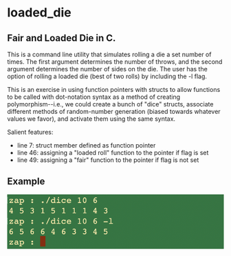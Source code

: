 # loaded_die
## Fair and Loaded Die in C. 
This is a command line utility that simulates rolling a die a set number of times. The first argument determines the number of throws, and the second argument determines the number of sides on the die. The user has the option of rolling a loaded die (best of two rolls) by including the -l flag. 

This is an exercise in using function pointers with structs to allow functions to be called with dot-notation syntax as a method of creating polymorphism--i.e., we could create a bunch of "dice" structs, associate different methods of random-number generation (biased towards whatever values we favor), and activate them using the same syntax.

<div>
	<p>Salient features:</p>
	<ul>
		<li>line 7: struct member defined as function pointer</li>
		<li>line 46: assigning a "loaded roll" function to the pointer if flag is set</li>
		<li>line 49: assigning a "fair" function to the pointer if flag is not set</li>
	</ul>
</div>

## Example

<div>
	<img src="/example.png">
</div>
